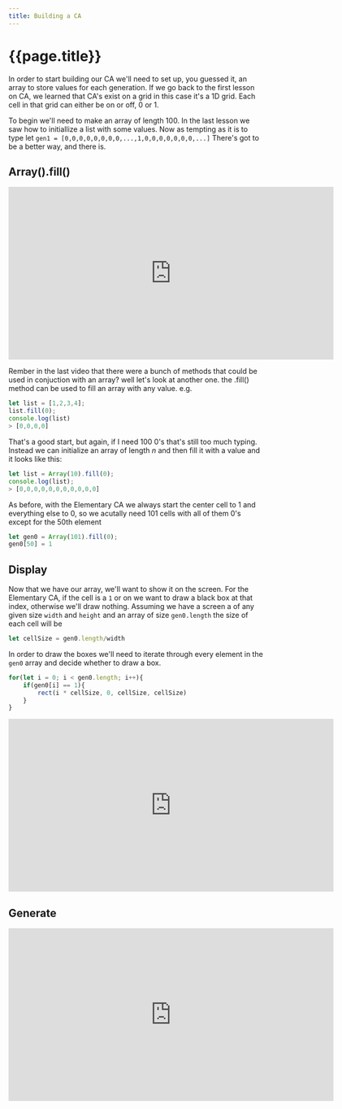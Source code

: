 ```yaml
---
title: Building a CA
---
```


# {{page.title}}

In order to start building our CA we'll need to set up, you guessed it, an array to store values for each generation. If we go back to the first lesson on CA, we learned that CA's exist on a grid in this case it's a 1D grid. Each cell in that grid can either be on or off, 0 or 1. 

To begin we'll need to make an array of length 100. In the last lesson we saw how to initiallize a list with some values. Now as tempting as it is to type let `gen1 = [0,0,0,0,0,0,0,0,...,1,0,0,0,0,0,0,0,...]` There's got to be a better way, and there is.

## Array().fill()

<iframe width="640" height="340" src="https://www.youtube.com/embed/hp5RJqPGmZA" frameborder="0" allow="accelerometer; autoplay; encrypted-media; gyroscope; picture-in-picture" allowfullscreen></iframe>

Rember in the last video that there were a bunch of methods that could be used in conjuction with an array? well let's look at another one. the .fill() method can be used to fill an array with any value. e.g.

``` JavaScript
let list = [1,2,3,4];
list.fill(0);
console.log(list)
> [0,0,0,0]
```
That's a good start, but again, if I need 100 0's that's still too much typing. Instead we can initialize an array of length _n_ and then fill it with a value and it looks like this:
``` JavaScript
let list = Array(10).fill(0);
console.log(list);
> [0,0,0,0,0,0,0,0,0,0,0]
```
As before, with the Elementary CA we always start the center cell to 1 and everything else to 0, so we acutally need 101 cells with all of them 0's except for the 50th element
```javascript
let gen0 = Array(101).fill(0);
gen0[50] = 1
```

## Display

Now that we have our array, we'll want to show it on the screen. For the Elementary CA, if the cell is a `1` or on we want to draw a black box at that index, otherwise we'll draw nothing. Assuming we have a screen a of any given size `width` and `height` and an array of size `gen0.length` the size of each cell will be
``` JavaScript
let cellSize = gen0.length/width
```

In order to draw the boxes we'll need to iterate through every element in the `gen0` array and decide whether to draw a box.

``` javascript
for(let i = 0; i < gen0.length; i++){
    if(gen0[i] == 1){
        rect(i * cellSize, 0, cellSize, cellSize)
    }
}
```
<iframe width="640" height="340" src="https://www.youtube.com/embed/98iB45-Zps4" frameborder="0" allow="accelerometer; autoplay; encrypted-media; gyroscope; picture-in-picture" allowfullscreen></iframe>

## Generate
<iframe width="640" height="340" src="https://www.youtube.com/embed/16pet2UJLgQ" frameborder="0" allow="accelerometer; autoplay; encrypted-media; gyroscope; picture-in-picture" allowfullscreen></iframe>